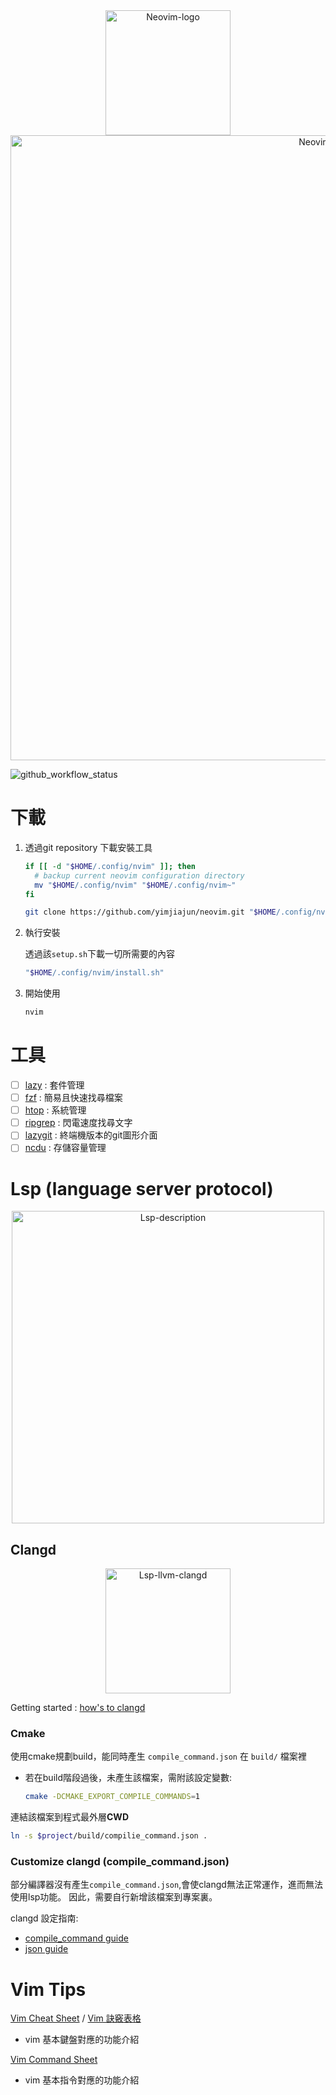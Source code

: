 <div align="center">
  <img src="https://upload.wikimedia.org/wikipedia/commons/4/4f/Neovim-logo.svg" alt="Neovim-logo" width="200">
</div>

<div align="center">
  <img src="https://github.com/yimjiajun/neovim/wiki/images/neovim_home.png" alt="Neovim Home" width="1000">
</div>

![github_workflow_status](https://github.com/yimjiajun/neovim/actions/workflows/main.yml/badge.svg)

# 下載

1. 透過git repository 下載安裝工具

    ```bash
    if [[ -d "$HOME/.config/nvim" ]]; then
      # backup current neovim configuration directory
      mv "$HOME/.config/nvim" "$HOME/.config/nvim~"
    fi

    git clone https://github.com/yimjiajun/neovim.git "$HOME/.config/nvim"
    ```

2. 執行安裝

    透過該`setup.sh`下載一切所需要的內容

    ```bash
    "$HOME/.config/nvim/install.sh"
    ```

3. 開始使用

    ```bash
    nvim
    ```

# 工具

- [ ] [lazy](https://github.com/folke/lazy.nvim) : 套件管理
- [ ] [fzf](https://github.com/junegunn/fzf) : 簡易且快速找尋檔案
- [ ] [htop](https://htop.dev/) : 系統管理
- [ ] [ripgrep](https://github.com/BurntSushi/ripgrep) : 閃電速度找尋文字
- [ ] [lazygit](https://github.com/jesseduffield/lazygit) : 終端機版本的git圖形介面
- [ ] [ncdu](https://dev.yorhel.nl/ncdu) : 存儲容量管理

# Lsp (language server protocol)

<div align="center">
  <img src="https://matklad.github.io/assets/LSP-MxN.png" alt="Lsp-description" width="500"/>
</div>

## Clangd

<div align="center">
  <img src="https://llvm.org/img/LLVMWyvernBig.png" alt="Lsp-llvm-clangd" width="200">
</div>

Getting started : [how's to clangd](https://clangd.llvm.org/installation#compile_commandsjson)

### Cmake

使用cmake規劃build，能同時產生 `compile_command.json` 在 `build/` 檔案裡

- 若在build階段過後，未產生該檔案，需附該設定變數:

    ```bash
    cmake -DCMAKE_EXPORT_COMPILE_COMMANDS=1
    ```

連結該檔案到程式最外層**CWD**

```bash
ln -s $project/build/compilie_command.json .
```

### Customize clangd (compile_command.json)

部分編譯器沒有產生`compile_command.json`,會使clangd無法正常運作，進而無法使用lsp功能。
因此，需要自行新增該檔案到專案裏。

clangd 設定指南:
- [compile_command guide](https://github.com/neovim/nvim-lspconfig/blob/master/doc/server_configurations.md#clangd)
- [json guide](https://clang.llvm.org/docs/JSONCompilationDatabase.html)

# Vim Tips

[Vim Cheat Sheet](https://vim.rtorr.com) / [Vim 訣竅表格](https://vim.rtorr.com/lang/zh_tw)
- vim 基本鍵盤對應的功能介紹

[Vim Command Sheet](https://vimhelp.org/index.txt.html#ex-cmd-index)
- vim 基本指令對應的功能介紹
